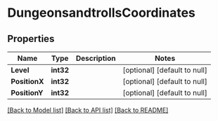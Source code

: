 # DungeonsandtrollsCoordinates

## Properties
Name | Type | Description | Notes
------------ | ------------- | ------------- | -------------
**Level** | **int32** |  | [optional] [default to null]
**PositionX** | **int32** |  | [optional] [default to null]
**PositionY** | **int32** |  | [optional] [default to null]

[[Back to Model list]](../README.md#documentation-for-models) [[Back to API list]](../README.md#documentation-for-api-endpoints) [[Back to README]](../README.md)

